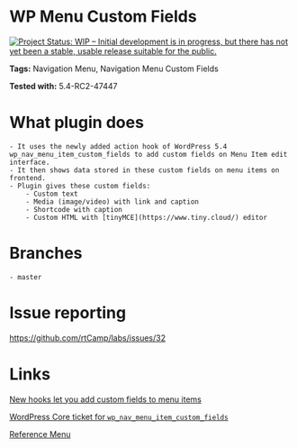 # WP Menu Custom Fields #

[![Project Status: WIP – Initial development is in progress, but there has not yet been a stable, usable release suitable for the public.](https://www.repostatus.org/badges/latest/wip.svg)](https://www.repostatus.org/#wip)


**Tags:** Navigation Menu, Navigation Menu Custom Fields

**Tested with:** 5.4-RC2-47447


# What plugin does #

	- It uses the newly added action hook of WordPress 5.4 wp_nav_menu_item_custom_fields to add custom fields on Menu Item edit interface.
    - It then shows data stored in these custom fields on menu items on frontend.
    - Plugin gives these custom fields:
        - Custom text
        - Media (image/video) with link and caption
        - Shortcode with caption
        - Custom HTML with [tinyMCE](https://www.tiny.cloud/) editor


# Branches #

 	- master

# Issue reporting #

 https://github.com/rtCamp/labs/issues/32

 
# Links #

[New hooks let you add custom fields to menu items](https://make.wordpress.org/core/2020/02/25/wordpress-5-4-introduces-new-hooks-to-add-custom-fields-to-menu-items/)

[WordPress Core ticket for `wp_nav_menu_item_custom_fields`](https://core.trac.wordpress.org/ticket/47056)

[Reference Menu](https://www.videojet.com/us/homepage.html)

